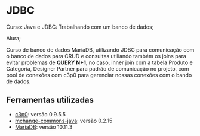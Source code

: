 # JDBC

<p align="justify">
     Curso: Java e JDBC: Trabalhando com um banco de dados;    
</p>

<p align="justify">Alura; </p>

<p> Curso de banco de dados MariaDB, utilizando JDBC para comunicação com o banco de dados para CRUD e consultas utiliando também os joins para evitar problemas de <strong>QUERY N+1</strong>, no caso, inner join com a tabela Produto e Categoria, Designer Partner para padrão de comunicação no projeto, com pool de conexões com c3p0 para gerenciar nossas conexões com o bando de dados.
</p>


## Ferramentas utilizadas 
 - [c3p0](https://www.mchange.com/projects/c3p0/): versão 0.9.5.5
 - [mchange-commons-java](https://www.mchange.com/projects/mchange-commons-java/): versão 0.2.15
 - [MariaDB](https://mariadb.org/): versão 10.11.3








    